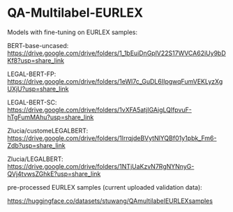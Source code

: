# QA-Multilabel-EURLEX


Models with fine-tuning on EURLEX samples:

BERT-base-uncased: https://drive.google.com/drive/folders/1_1bEuiDnGplV22S17WVCA62iUy9bDKf8?usp=share_link

LEGAL-BERT-FP: https://drive.google.com/drive/folders/1eWl7c_GuDL6IIpgwqFumVEKLyzXgUXjU?usp=share_link

LEGAL-BERT-SC: https://drive.google.com/drive/folders/1vXFA5atjIGAigLQlfpvuF-hTgFumMAhu?usp=share_link

Zlucia/customeLEGALBERT: https://drive.google.com/drive/folders/1lrrqjdeBVytNlYQBf01y1pbk_Fm6-Zdb?usp=share_link

Zlucia/LEGALBERT: https://drive.google.com/drive/folders/1NTjUaKzvN7RgNYNnyG-QVj4tvwsZGhkE?usp=share_link

pre-processed EURLEX samples (current uploaded validation data):

https://huggingface.co/datasets/stuwang/QAmultilabelEURLEXsamples 
